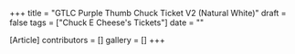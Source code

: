 +++
title = "GTLC Purple Thumb Chuck Ticket V2 (Natural White)"
draft = false
tags = ["Chuck E Cheese's Tickets"]
date = ""

[Article]
contributors = []
gallery = []
+++